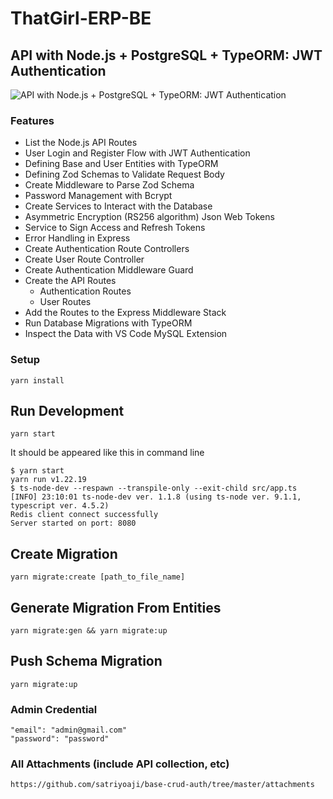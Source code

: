 # ThatGirl-ERP-BE
## API with Node.js + PostgreSQL + TypeORM: JWT Authentication

![API with Node.js + PostgreSQL + TypeORM: JWT Authentication](https://codevoweb.com/wp-content/uploads/2022/05/API-with-Node.js-PostgreSQL-TypeORM-JWT-Authentication.webp)

### Features

- List the Node.js API Routes
- User Login and Register Flow with JWT Authentication
- Defining Base and User Entities with TypeORM
- Defining Zod Schemas to Validate Request Body
- Create Middleware to Parse Zod Schema
- Password Management with Bcrypt
- Create Services to Interact with the Database
- Asymmetric Encryption (RS256 algorithm) Json Web Tokens
- Service to Sign Access and Refresh Tokens
- Error Handling in Express
- Create Authentication Route Controllers
- Create User Route Controller
- Create Authentication Middleware Guard
- Create the API Routes
    - Authentication Routes
    - User Routes
- Add the Routes to the Express Middleware Stack
- Run Database Migrations with TypeORM
- Inspect the Data with VS Code MySQL Extension


### Setup
```
yarn install
```

## Run Development
```
yarn start
```
It should be appeared like this in command line
```
$ yarn start
yarn run v1.22.19
$ ts-node-dev --respawn --transpile-only --exit-child src/app.ts
[INFO] 23:10:01 ts-node-dev ver. 1.1.8 (using ts-node ver. 9.1.1, typescript ver. 4.5.2)
Redis client connect successfully
Server started on port: 8080
```

## Create Migration
```
yarn migrate:create [path_to_file_name]
```

## Generate Migration From Entities
```
yarn migrate:gen && yarn migrate:up
```

## Push Schema Migration
```
yarn migrate:up
```

### Admin Credential
```
"email": "admin@gmail.com"
"password": "password"
```

### All Attachments (include API collection, etc) 
```
https://github.com/satriyoaji/base-crud-auth/tree/master/attachments
```